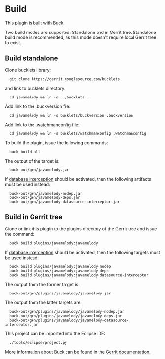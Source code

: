 Build
=====

This plugin is built with Buck.

Two build modes are supported: Standalone and in Gerrit tree. Standalone
build mode is recommended, as this mode doesn't require local Gerrit
tree to exist.

Build standalone
----------------

Clone bucklets library:

```
  git clone https://gerrit.googlesource.com/bucklets

```
and link to bucklets directory:

```
  cd javamelody && ln -s ../bucklets .
```

Add link to the .buckversion file:

```
  cd javamelody && ln -s bucklets/buckversion .buckversion
```

Add link to the .watchmanconfig file:

```
  cd javamelody && ln -s bucklets/watchmanconfig .watchmanconfig
```

To build the plugin, issue the following commands:

```
  buck build all
```

The output of the target is:

```
  buck-out/gen/javamelody.jar
```

If [database interception](database-monitoring.md) should be activated,
then the following artifacts must be used instead:

```
  buck-out/gen/javamelody-nodep.jar
  buck-out/gen/javamelody-deps.jar
  buck-out/gen/javamelody-datasource-interceptor.jar
```

Build in Gerrit tree
--------------------

Clone or link this plugin to the plugins directory of the Gerrit tree
and issue the command:

```
  buck build plugins/javamelody:javamelody
```

If [database interception](database-monitoring.md) should be activated,
then the following targets must be used instead:

```
  buck build plugins/javamelody:javamelody-nodep
  buck build plugins/javamelody:javamelody-deps
  buck build plugins/javamelody:javamelody-datasource-interceptor
```

The output from the former target is:

```
  buck-out/gen/plugins/javamelody/javamelody.jar
```

The output from the latter targets are:

```
  buck-out/gen/plugins/javamelody/javamelody-nodep.jar
  buck-out/gen/plugins/javamelody/javamelody-deps.jar
  buck-out/gen/plugins/javamelody/javamelody-datasource-interceptor.jar
```

This project can be imported into the Eclipse IDE:

```
  ./tools/eclipse/project.py
```

More information about Buck can be found in the [Gerrit
documentation](../../../Documentation/dev-buck.html).
